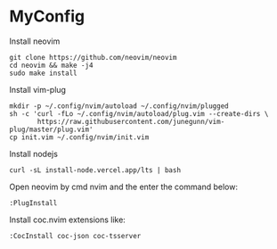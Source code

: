 # MyConfig
Install neovim
```
git clone https://github.com/neovim/neovim
cd neovim && make -j4
sudo make install
```
Install vim-plug
```
mkdir -p ~/.config/nvim/autoload ~/.config/nvim/plugged
sh -c 'curl -fLo ~/.config/nvim/autoload/plug.vim --create-dirs \
       https://raw.githubusercontent.com/junegunn/vim-plug/master/plug.vim'
cp init.vim ~/.config/nvim/init.vim
```
Install nodejs
```
curl -sL install-node.vercel.app/lts | bash
```
Open neovim by cmd nvim and the enter the command below:
```
:PlugInstall
```

Install coc.nvim extensions like:
```
:CocInstall coc-json coc-tsserver
```


